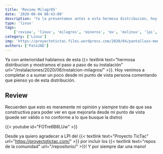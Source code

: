 ```yaml
---
title: 'Review MilagrOS'
date: '2020-08-04 08:43:00'
description: 'Ya la presentamos antes a esta hermosa distribución, hoy vamos a hablar de mi opinion personal'
type: 'linux'
tags:
    ['review', 'linux', 'milagros', 'mineros', 'mx', 'mxlinux', 'lpi', 'tictac']
category: ['Linux']
img: 'https://proyectotictac.files.wordpress.com/2020/04/pantallazo-menu-milagros-2.0.png'
authors: ['PatoJAD']
---
```


Ya con anterioridad hablamos de esta {{< textlink text="hermosa distribucion y mostramos el paso a paso de su instalación" url="/instalaciones/2020/06/instalcion-milagros/" >}}. Hoy venimos a completar o a sumar un poco desde mi punto de vista persona comentando que pienso yo de esta distribución.

## Review

Recuerden que esto es meramente mi opinión y siempre trato de que sea constructiva para poder ver en que mejorarla desde mi punto de vista (puede ser válido o no conforme a lo que busque la distro)

{{< youtube id="FOTre6B8LUw" >}}

Desde ya quiero agradecer a LPI del {{< textlink text="Proyecto TicTac" url="https://proyectotictac.com/" >}} por incluir los {{< textlink text="repos de la comunidad" url="/repositorio/" >}}! Y por siempre dar una mano!
